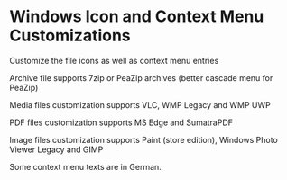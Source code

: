 # Windows Icon and Context Menu Customizations

Customize the file icons as well as context menu entries

Archive file supports 7zip or PeaZip archives (better cascade menu for PeaZip)

Media files customization supports VLC, WMP Legacy and WMP UWP

PDF files customization supports MS Edge and SumatraPDF

Image files customization supports Paint (store edition), Windows Photo Viewer Legacy and GIMP

Some context menu texts are in German.

